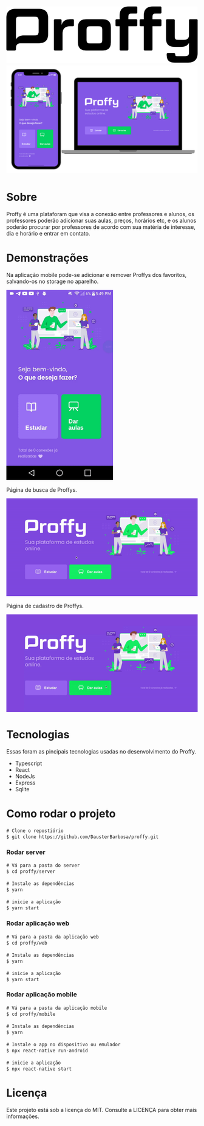 <h1 align="center">
  <img src=".github/logo.svg"} alt="proffy">
  <img src=".github/design.png"} alt="proffy">
</h1>

# Sobre
<p>
Proffy é uma plataforam que visa a conexão entre professores e alunos, os professores poderão adicionar suas aulas, preços, horários etc,
e os alunos poderão procurar por professores de acordo com sua matéria de interesse, dia e horário e entrar em contato.
</p>

# Demonstrações
<div>
<p>Na aplicação mobile pode-se adicionar e remover Proffys dos favoritos, salvando-os no storage no aparelho.</p>
<img src="https://github.com/DausterBarbosa/Proffy/blob/master/.github/proffymobile.gif?raw=true" height="500"/>
</div>

<div>
<p>Página de busca de Proffys.</p>
<img src="https://github.com/DausterBarbosa/Proffy/blob/master/.github/shearchproffy.gif?raw=true"/>
</div>

<div>
<p>Página de cadastro de Proffys.</p>
<img src="https://github.com/DausterBarbosa/Proffy/blob/master/.github/proffyweb.gif?raw=true"/>
</div>

# Tecnologias
<p>
Essas foram as pincipais tecnologias usadas no desenvolvimento do Proffy.
</p>
<ul>
  <li>Typescript</li>
  <li>React</li>
  <li>NodeJs</li>
  <li>Express</li>
  <li>Sqlite</li>
</ul>

# Como rodar o projeto

```
# Clone o repostiório
$ git clone https://github.com/DausterBarbosa/proffy.git
```

### Rodar server
```
# Vá para a pasta do server
$ cd proffy/server

# Instale as dependências
$ yarn

# inicie a aplicação
$ yarn start
```
### Rodar aplicação web
```
# Vá para a pasta da aplicação web
$ cd proffy/web

# Instale as dependências
$ yarn

# inicie a aplicação
$ yarn start
```
### Rodar aplicação mobile
```
# Vá para a pasta da aplicação mobile
$ cd proffy/mobile

# Instale as dependências
$ yarn

# Instale o app no dispositivo ou emulador
$ npx react-native run-android

# inicie a aplicação
$ npx react-native start
```
# Licença
<p>
Este projeto está sob a licença do MIT. Consulte a LICENÇA para obter mais informações.
</p>
